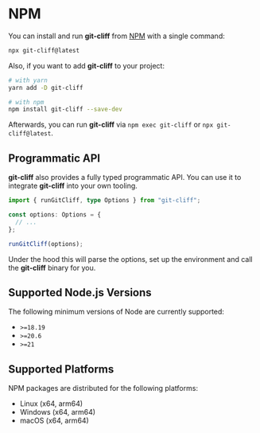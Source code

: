 # NPM

You can install and run **git-cliff** from [NPM](https://www.npmjs.com/package/git-cliff) with a single command:

```bash
npx git-cliff@latest
```

Also, if you want to add **git-cliff** to your project:

```bash
# with yarn
yarn add -D git-cliff

# with npm
npm install git-cliff --save-dev
```

Afterwards, you can run **git-cliff** via `npm exec git-cliff` or `npx git-cliff@latest`.

## Programmatic API

**git-cliff** also provides a fully typed programmatic API. You can use it to integrate **git-cliff** into your own tooling.

```typescript
import { runGitCliff, type Options } from "git-cliff";

const options: Options = {
  // ...
};

runGitCliff(options);
```

Under the hood this will parse the options, set up the environment and call the **git-cliff** binary for you.

## Supported Node.js Versions

The following minimum versions of Node are currently supported:

- `>=18.19`
- `>=20.6`
- `>=21`

## Supported Platforms

NPM packages are distributed for the following platforms:

- Linux (x64, arm64)
- Windows (x64, arm64)
- macOS (x64, arm64)
